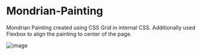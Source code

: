 # Mondrian-Painting
Mondrian Painting created using CSS Grid in internal CSS. Additionally used Flexbox to align the painting to center of the page.

![image](https://github.com/ItsMeRaseeca/Mondrian-Painting/assets/142300062/6265e12b-80df-42bd-89ee-443a4ca099bc)
